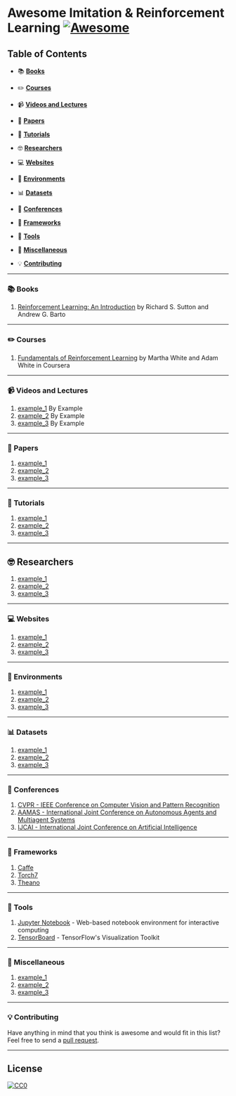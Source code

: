 # Awesome Imitation & Reinforcement Learning [![Awesome](https://cdn.rawgit.com/sindresorhus/awesome/d7305f38d29fed78fa85652e3a63e154dd8e8829/media/badge.svg)](https://github.com/sindresorhus/awesome)

## Table of Contents

* :books: **[Books](#books)**

* :pencil2: **[Courses](#courses)**  

* :video_camera: **[Videos and Lectures](#videos-and-lectures)**  

* :pencil: **[Papers](#papers)**  

* :blue_book: **[Tutorials](#tutorials)**  

* :nerd_face: **[Researchers](#researchers)**  

* :computer: **[Websites](#websites)**  

* :game_die: **[Environments](#environments)**

* :bar_chart: **[Datasets](#datasets)**

* :loudspeaker: **[Conferences](#Conferences)**

* :vertical_traffic_light: **[Frameworks](#frameworks)**  

* :toolbox: **[Tools](#tools)**  

* :satellite: **[Miscellaneous](#miscellaneous)**  

* :bulb: **[Contributing](#contributing)** 

---
### :books: Books

1.  [Reinforcement Learning: An Introduction](http://incompleteideas.net/book/RLbook2020.pdf) by Richard S. Sutton and Andrew G. Barto

--- 
### :pencil2: Courses

1.  [Fundamentals of Reinforcement Learning](https://www.coursera.org/learn/fundamentals-of-reinforcement-learning) by Martha White and Adam White in Coursera

---
### :video_camera: Videos and Lectures

1.  [example_1](https://www.youtube.com/) By Example
2.  [example_2](https://www.youtube.com/) By Example
3.  [example_3](https://www.youtube.com/) By Example

---
### :pencil: Papers

1.  [example_1](http://example.pdf)
2.  [example_2](http://example.pdf)
3.  [example_3](http://example.pdf)

---
### :blue_book: Tutorials

1.  [example_1](http://example.pdf)
2.  [example_2](http://example.pdf)
3.  [example_3](http://example.pdf)

---
## :nerd_face: Researchers

1. [example_1](http://example.com)
2. [example_2](http://example.com)
3. [example_3](http://example.com)

---
### :computer: Websites

1. [example_1](http://example.com)
2. [example_2](http://example.com)
3. [example_3](http://example.com)

---
### :game_die: Environments

1. [example_1](http://example.com)
2. [example_2](http://example.com)
3. [example_3](http://example.com)

---
### :bar_chart: Datasets

1. [example_1](http://example.com)
2. [example_2](http://example.com)
3. [example_3](http://example.com)

---
### :loudspeaker: Conferences

1. [CVPR - IEEE Conference on Computer Vision and Pattern Recognition](http://cvpr2018.thecvf.com)
2. [AAMAS - International Joint Conference on Autonomous Agents and Multiagent Systems](http://celweb.vuse.vanderbilt.edu/aamas18/)
3. [IJCAI - 	International Joint Conference on Artificial Intelligence](https://www.ijcai-18.org/)

---
### :vertical_traffic_light: Frameworks

1.  [Caffe](http://caffe.berkeleyvision.org/)  
2.  [Torch7](http://torch.ch/)
3.  [Theano](http://deeplearning.net/software/theano/)

---
### :toolbox: Tools

1.  [Jupyter Notebook](http://jupyter.org) - Web-based notebook environment for interactive computing
2.  [TensorBoard](https://github.com/tensorflow/tensorboard) - TensorFlow's Visualization Toolkit

---
### :satellite: Miscellaneous

1. [example_1](http://example.com)
2. [example_2](http://example.com)
3. [example_3](http://example.com)

-----
### :bulb: Contributing
Have anything in mind that you think is awesome and would fit in this list? Feel free to send a [pull request](https://github.com/jrzmnt/Awesome-RL-IL/pulls).

-----
## License

[![CC0](http://i.creativecommons.org/p/zero/1.0/88x31.png)](http://creativecommons.org/publicdomain/zero/1.0/)
